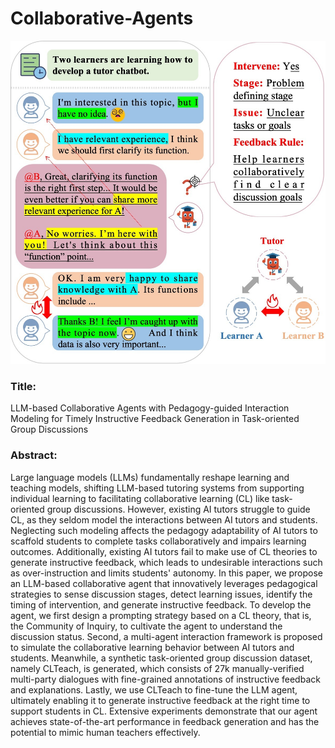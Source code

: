 # Collaborative-Agents
![image](./fig1.jpg)

### Title:
LLM-based Collaborative Agents with Pedagogy-guided Interaction Modeling for Timely Instructive Feedback Generation in Task-oriented Group Discussions

### Abstract:
Large language models (LLMs) fundamentally reshape learning and teaching models, shifting LLM-based tutoring systems from supporting individual learning to facilitating collaborative learning (CL) like task-oriented group discussions. However, existing AI tutors struggle to guide CL, as they seldom model the interactions between AI tutors and students. Neglecting such modeling affects the pedagogy adaptability of AI tutors to scaffold students to complete tasks collaboratively and impairs learning outcomes. Additionally, existing AI tutors fail to make use of CL theories to generate instructive feedback, which leads to undesirable interactions such as over-instruction and limits students' autonomy. In this paper, we propose an LLM-based collaborative agent that innovatively leverages pedagogical strategies to sense discussion stages, detect learning issues, identify the timing of intervention, and generate instructive feedback. To develop the agent, we first design a prompting strategy based on a CL theory, that is, the Community of Inquiry, to cultivate the agent to understand the discussion status.
Second, a multi-agent interaction framework is proposed to simulate the collaborative learning behavior between AI tutors and students.
Meanwhile, a synthetic task-oriented group discussion dataset, namely CLTeach, is generated, which consists of 27k manually-verified multi-party dialogues with fine-grained annotations of instructive feedback and explanations.
Lastly, we use CLTeach to fine-tune the LLM agent, ultimately enabling it to generate instructive feedback at the right time to support students in CL. Extensive experiments demonstrate that our agent achieves state-of-the-art performance in feedback generation and has the potential to mimic human teachers effectively.

### 
